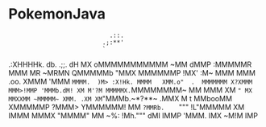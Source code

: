 #                     PokemonJava

                                .::.
                              .;:**'
                              `
  .:XHHHHk.              db.   .;;.     dH  MX
oMMMMMMMMMMM       ~MM  dMMP :MMMMMR   MMM  MR      ~MRMN
QMMMMMb  "MMX       MMMMMMP !MX' :M~   MMM MMM  .oo. XMMM 'MMM
  `MMMM.  )M> :X!Hk. MMMM   XMM.o"  .  MMMMMMM X?XMMM MMM>!MMP
   'MMMb.dM! XM M'?M MMMMMX.`MMMMMMMM~ MM MMM XM `" MX MMXXMM
    ~MMMMM~ XMM. .XM XM`"MMMb.~*?**~ .MMX M t MMbooMM XMMMMMP
     ?MMM>  YMMMMMM! MM   `?MMRb.    `"""   !L"MMMMM XM IMMM
      MMMX   "MMMM"  MM       ~%:           !Mh.""" dMI IMMP
      'MMM.                                             IMX
       ~M!M                                             IMP